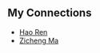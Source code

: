 ## My Connections
* [Hao Ren](https://moomoohorse.com/home/)
* [Zicheng Ma](https://zichengma.github.io/)